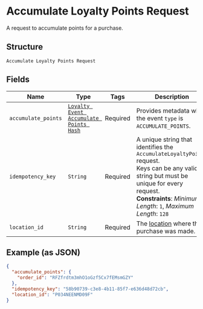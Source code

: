 
# Accumulate Loyalty Points Request

A request to accumulate points for a purchase.

## Structure

`Accumulate Loyalty Points Request`

## Fields

| Name | Type | Tags | Description |
|  --- | --- | --- | --- |
| `accumulate_points` | [`Loyalty Event Accumulate Points Hash`](../../doc/models/loyalty-event-accumulate-points.md) | Required | Provides metadata when the event `type` is `ACCUMULATE_POINTS`. |
| `idempotency_key` | `String` | Required | A unique string that identifies the `AccumulateLoyaltyPoints` request.<br>Keys can be any valid string but must be unique for every request.<br>**Constraints**: *Minimum Length*: `1`, *Maximum Length*: `128` |
| `location_id` | `String` | Required | The [location](../../doc/models/location.md) where the purchase was made. |

## Example (as JSON)

```json
{
  "accumulate_points": {
    "order_id": "RFZfrdtm3mhO1oGzf5Cx7fEMsmGZY"
  },
  "idempotency_key": "58b90739-c3e8-4b11-85f7-e636d48d72cb",
  "location_id": "P034NEENMD09F"
}
```

